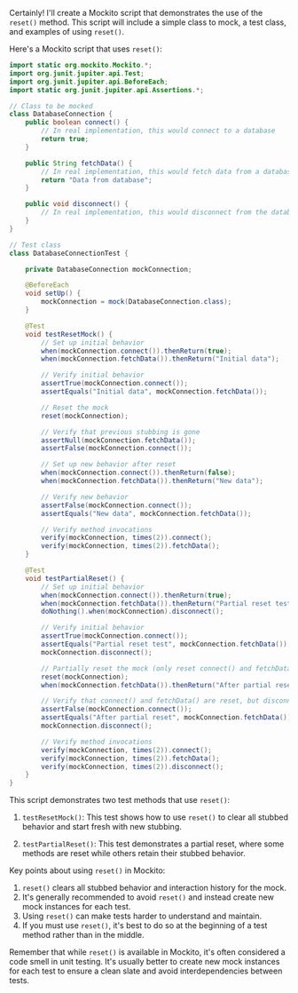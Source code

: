 Certainly! I'll create a Mockito script that demonstrates the use of the `reset()` method. This script will include a simple class to mock, a test class, and examples of using `reset()`. 

Here's a Mockito script that uses `reset()`:

```java
import static org.mockito.Mockito.*;
import org.junit.jupiter.api.Test;
import org.junit.jupiter.api.BeforeEach;
import static org.junit.jupiter.api.Assertions.*;

// Class to be mocked
class DatabaseConnection {
    public boolean connect() {
        // In real implementation, this would connect to a database
        return true;
    }

    public String fetchData() {
        // In real implementation, this would fetch data from a database
        return "Data from database";
    }

    public void disconnect() {
        // In real implementation, this would disconnect from the database
    }
}

// Test class
class DatabaseConnectionTest {

    private DatabaseConnection mockConnection;

    @BeforeEach
    void setUp() {
        mockConnection = mock(DatabaseConnection.class);
    }

    @Test
    void testResetMock() {
        // Set up initial behavior
        when(mockConnection.connect()).thenReturn(true);
        when(mockConnection.fetchData()).thenReturn("Initial data");

        // Verify initial behavior
        assertTrue(mockConnection.connect());
        assertEquals("Initial data", mockConnection.fetchData());

        // Reset the mock
        reset(mockConnection);

        // Verify that previous stubbing is gone
        assertNull(mockConnection.fetchData());
        assertFalse(mockConnection.connect());

        // Set up new behavior after reset
        when(mockConnection.connect()).thenReturn(false);
        when(mockConnection.fetchData()).thenReturn("New data");

        // Verify new behavior
        assertFalse(mockConnection.connect());
        assertEquals("New data", mockConnection.fetchData());

        // Verify method invocations
        verify(mockConnection, times(2)).connect();
        verify(mockConnection, times(2)).fetchData();
    }

    @Test
    void testPartialReset() {
        // Set up initial behavior
        when(mockConnection.connect()).thenReturn(true);
        when(mockConnection.fetchData()).thenReturn("Partial reset test");
        doNothing().when(mockConnection).disconnect();

        // Verify initial behavior
        assertTrue(mockConnection.connect());
        assertEquals("Partial reset test", mockConnection.fetchData());
        mockConnection.disconnect();

        // Partially reset the mock (only reset connect() and fetchData())
        reset(mockConnection);
        when(mockConnection.fetchData()).thenReturn("After partial reset");

        // Verify that connect() and fetchData() are reset, but disconnect() is not
        assertFalse(mockConnection.connect());
        assertEquals("After partial reset", mockConnection.fetchData());
        mockConnection.disconnect();

        // Verify method invocations
        verify(mockConnection, times(2)).connect();
        verify(mockConnection, times(2)).fetchData();
        verify(mockConnection, times(2)).disconnect();
    }
}
```

This script demonstrates two test methods that use `reset()`:

1. `testResetMock()`: This test shows how to use `reset()` to clear all stubbed behavior and start fresh with new stubbing.

2. `testPartialReset()`: This test demonstrates a partial reset, where some methods are reset while others retain their stubbed behavior.

Key points about using `reset()` in Mockito:

1. `reset()` clears all stubbed behavior and interaction history for the mock.
2. It's generally recommended to avoid `reset()` and instead create new mock instances for each test.
3. Using `reset()` can make tests harder to understand and maintain.
4. If you must use `reset()`, it's best to do so at the beginning of a test method rather than in the middle.

Remember that while `reset()` is available in Mockito, it's often considered a code smell in unit testing. It's usually better to create new mock instances for each test to ensure a clean slate and avoid interdependencies between tests.
